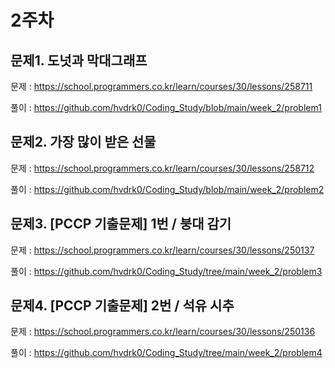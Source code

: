# 2주차

## 문제1. 도넛과 막대그래프
문제 : https://school.programmers.co.kr/learn/courses/30/lessons/258711

풀이 : https://github.com/hvdrk0/Coding_Study/blob/main/week_2/problem1

## 문제2. 가장 많이 받은 선물
문제 : https://school.programmers.co.kr/learn/courses/30/lessons/258712

풀이 : https://github.com/hvdrk0/Coding_Study/blob/main/week_2/problem2

## 문제3. [PCCP 기출문제] 1번 / 붕대 감기
문제 : https://school.programmers.co.kr/learn/courses/30/lessons/250137

풀이 : https://github.com/hvdrk0/Coding_Study/tree/main/week_2/problem3

## 문제4. [PCCP 기출문제] 2번 / 석유 시추
문제 : https://school.programmers.co.kr/learn/courses/30/lessons/250136

풀이 : https://github.com/hvdrk0/Coding_Study/tree/main/week_2/problem4



